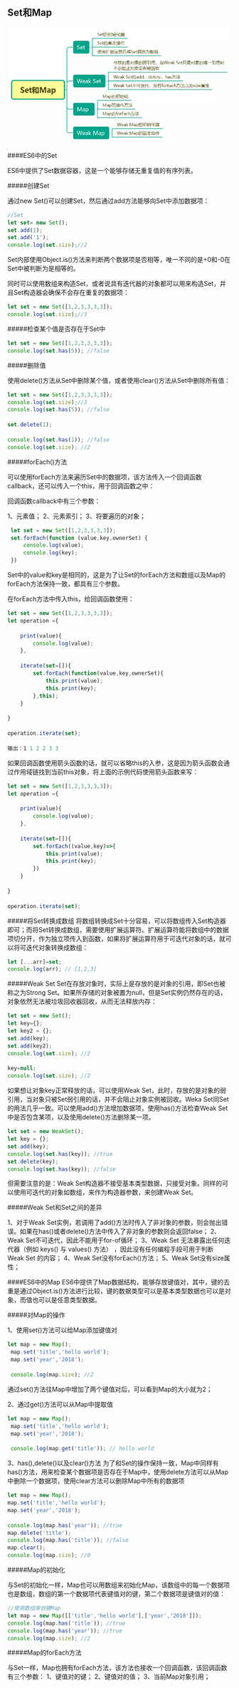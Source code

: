## Set和Map

![](/assets/2615789-677c9382b37392f5.webp)

####ES6中的Set

ES6中提供了Set数据容器，这是一个能够存储无重复值的有序列表。

#####创建Set

通过new Set()可以创建Set，然后通过add方法能够向Set中添加数据项：
```javascript
//Set
let set= new Set();
set.add(1);
set.add('1');
console.log(set.size);//2       
```

Set内部使用Object.is()方法来判断两个数据项是否相等，唯一不同的是+0和-0在Set中被判断为是相等的。

同时可以使用数组来构造Set，或者说具有迭代器的对象都可以用来构造Set，并且Set构造器会确保不会存在重复的数据项：

```javascript
let set = new Set([1,2,3,3,3,3]);
console.log(set.size);//3
```

#####检查某个值是否存在于Set中

```javascript
let set = new Set([1,2,3,3,3,3]);
console.log(set.has(5)); //false
```

#####删除值

使用delete()方法从Set中删除某个值，或者使用clear()方法从Set中删除所有值：
```javascript
let set = new Set([1,2,3,3,3,3]);
console.log(set.size);//3
console.log(set.has(5)); //false

set.delete(1);

console.log(set.has(1)); //false
console.log(set.size); //2
```

#####forEach()方法

可以使用forEach方法来遍历Set中的数据项，该方法传入一个回调函数callback，还可以传入一个this，用于回调函数之中：

回调函数callback中有三个参数：

1、元素值；
2、元素索引；
3、将要遍历的对象；

```javascript
 let set = new Set([1,2,3,3,3,3]);
 set.forEach(function (value,key,ownerSet) {
     console.log(value);
     console.log(key);           
 })
 ```
 
Set中的value和key是相同的，这是为了让Set的forEach方法和数组以及Map的forEach方法保持一致，都具有三个参数。

在forEach方法中传入this，给回调函数使用：

```javascript
let set = new Set([1,2,3,3,3,3]);
let operation ={

    print(value){
        console.log(value);
    },

    iterate(set=[]){
        set.forEach(function(value,key,ownerSet){
            this.print(value);
            this.print(key);
        },this);
    }

}

operation.iterate(set);

输出：1 1 2 2 3 3
```
如果回调函数使用箭头函数的话，就可以省略this的入参，这是因为箭头函数会通过作用域链找到当前this对象，将上面的示例代码使用箭头函数来写：
```javascript
let set = new Set([1,2,3,3,3,3]);
let operation ={

    print(value){
        console.log(value);
    },

    iterate(set=[]){
        set.forEach((value,key)=>{
            this.print(value);
            this.print(key);
        })
    }

}

operation.iterate(set);
```

#####将Set转换成数组
将数组转换成Set十分容易，可以将数组传入Set构造器即可；而将Set转换成数组，需要使用扩展运算符。扩展运算符能将数组中的数据项切分开，作为独立项传入到函数，如果将扩展运算符用于可迭代对象的话，就可以将可迭代对象转换成数组：

```javascript
let [...arr]=set;
console.log(arr); // [1,2,3]
```

#####Weak Set
Set在存放对象时，实际上是存放的是对象的引用，即Set也被称之为Strong Set。如果所存储的对象被置为null，但是Set实例仍然存在的话，对象依然无法被垃圾回收器回收，从而无法释放内存：
```javascript
let set = new Set();
let key={};
let key2 = {};
set.add(key);
set.add(key2);
console.log(set.size); //2

key=null;
console.log(set.size); //2
```
如果想让对象key正常释放的话，可以使用Weak Set，此时，存放的是对象的弱引用，当对象只被Set弱引用的话，并不会阻止对象实例被回收。Weka Set同Set的用法几乎一致。可以使用add()方法增加数据项，使用has()方法检查Weak Set中是否包含某项，以及使用delete()方法删除某一项。

```javascript
let set = new WeakSet();
let key = {};   
set.add(key);
console.log(set.has(key)); //true
set.delete(key);
console.log(set.has(key)); //false
```
但需要注意的是：Weak Set构造器不接受基本类型数据，只接受对象。同样的可以使用可迭代的对象如数组，来作为构造器参数，来创建Weak Set。

#####Weak Set和Set之间的差异

1、对于Weak Set实例，若调用了add()方法时传入了非对象的参数，则会抛出错误。如果在has()或者delete()方法中传入了非对象的参数则会返回false；
2、Weak Set不可迭代，因此不能用于for-of循环；
3、Weak Set 无法暴露出任何迭代器（例如 keys() 与 values() 方法） ，因此没有任何编程手段可用于判断 Weak Set 的内容；
4、Weak Set没有forEach()方法；
5、Weak Set没有size属性；

####ES6中的Map
ES6中提供了Map数据结构，能够存放键值对，其中，键的去重是通过Object.is()方法进行比较，键的数据类型可以是基本类型数据也可以是对象，而值也可以是任意类型数据。

#####对Map的操作

1、使用set()方法可以给Map添加键值对
```javascript
let map = new Map();
 map.set('title','hello world');
 map.set('year','2018');
 
 console.log(map.size); //2
 ```
 
通过set()方法往Map中增加了两个键值对后，可以看到Map的大小就为2；

2、通过get()方法可以从Map中提取值

```javascript
let map = new Map();
 map.set('title','hello world');
 map.set('year','2018');
 
 console.log(map.get('title')); // hello world
 ```
 
 3、has(),delete()以及clear()方法
 为了和Set的操作保持一致，Map中同样有has()方法，用来检查某个数据项是否存在于Map中，使用delete方法可以从Map中删除一个数据项，使用clear方法可以删除Map中所有的数据项
 ```javascript
 let map = new Map();
map.set('title','hello world');
map.set('year','2018');

console.log(map.has('year')); //true
map.delete('title');
console.log(map.has('title')); //false
map.clear();
console.log(map.size); //0
```

#####Map的初始化

与Set的初始化一样，Map也可以用数组来初始化Map，该数组中的每一个数据项也是数组，数组的第一个数据项代表键值对的键，第二个数据项是键值对的值：

```javascript
//使用数组来创建Map
let map = new Map([['title','hello world'],['year','2018']]);
console.log(map.has('title')); //true
console.log(map.has('year')); //true
console.log(map.size); //2
```
#####Map的forEach方法

与Set一样，Map也拥有forEach方法，该方法也接收一个回调函数，该回调函数有三个参数：
1、键值对的键；
2、键值对的值；
3、当前Map对象引用；
```javascript

```